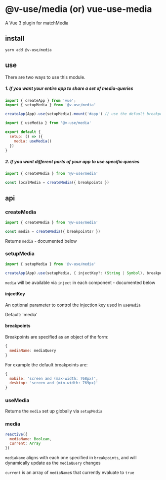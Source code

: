# @v-use/media (or) vue-use-media

A Vue 3 plugin for matchMedia

## install

```shell
yarn add @v-use/media
```

## use

There are two ways to use this module.

##### 1. If you want your entire app to share a set of media-queries

```javascript
import { createApp } from 'vue';
import { setupMedia } from '@v-use/media'

createApp(App).use(setupMedia).mount('#app') // use the default breakpoints
```

```javascript
import { useMedia } from '@v-use/media'

export default {
  setup: () => ({
    media: useMedia()
  })
}
```

##### 2. If you want different parts of your app to use specific queries

```javascript
import { createMedia } from '@v-use/media'

const localMedia = createMedia({ breakpoints })
```

## api

### createMedia

```javascript
import { createMedia } from '@v-use/media'

const media = createMedia({ breakpoints? })
```

Returns `media` - documented below

### setupMedia

```javascript
import { setupMedia } from '@v-use/media'

createApp(App).use(setupMedia, { injectKey?: (String | Symbol), breakpoints?: Object }).mount('#app')
```

`media` will be available via `inject` in each component - documented below

#### injectKey

An optional parameter to control the injection key used in `useMedia`

Default: 'media'

#### breakpoints

Breakpoints are specified as an object of the form:

```javascript
{
  mediaName: mediaQuery
}
```

For example the default breakpoints are:

```javascript
{
  mobile: 'screen and (max-width: 768px)',
  desktop: 'screen and (min-width: 769px)'
}
```

### useMedia

Returns the `media` set up globally via `setupMedia`

### media

```javascript
reactive({
  mediaName: Boolean,
  current: Array
})
```

`mediaName` aligns with each one specified in `breakpoints`, and will dynamically update as the `mediaQuery` changes

`current` is an array of `mediaName`s that currently evaluate to `true`
